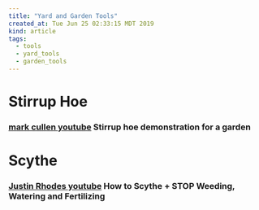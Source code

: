 ```yaml
---
title: "Yard and Garden Tools"
created_at: Tue Jun 25 02:33:15 MDT 2019
kind: article
tags:
  - tools
  - yard_tools
  - garden_tools
---
```


<h1>Stirrup Hoe</h1>

<h3>
  <a href="https://www.youtube.com/watch?v=xEyFVnRy3sA" target="_blank">mark cullen youtube</a>
  Stirrup hoe demonstration for a garden
</h3>

<h1>Scythe</h1>

<h3>
  <a href="https://www.youtube.com/watch?v=VVn1kiZnldQ" target="_blank">Justin Rhodes youtube</a>
  How to Scythe + STOP Weeding, Watering and Fertilizing
</h3>

<!--
html boilerplate fragments
<a href="" target="_blank"></a>
<a name=""></a>
<img src="" width="400px">
<ul>
  <li></li>
  <li><a href="" target="_blank"></a></li>
</ul>
<pre>
</pre>
<p style="margin-bottom: 2em;"></p>
<hr style="border: 0; height: 3px; background: #333; background-image: linear-gradient(to right, #ccc, #333, #ccc);">
<pre><code>
</code></pre>
<math xmlns='http://www.w3.org/1998/Math/MathML' display='block'>
</math>
:-->
